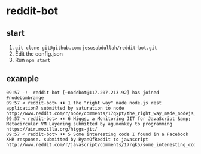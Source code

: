 # reddit-bot

## start

1. `git clone git@github.com:jesusabdullah/reddit-bot.git`
2. Edit the config.json
3. Run `npm start`

## example

    09:57 -!- reddit-bot [~nodebot@117.207.213.92] has joined #nodebombrange
    09:57 < reddit-bot> ⬆⬇ 1 the "right way" made node.js rest application? submitted by saturation to node http://www.reddit.com/r/node/comments/17qxpt/the_right_way_made_nodejs_rest_application/
    09:57 < reddit-bot> ⬆⬇ 6 Higgs, a Monitoring JIT for JavaScript &amp; Metacircular VM Layering submitted by agumonkey to programming https://air.mozilla.org/higgs-jit/
    09:57 < reddit-bot> ⬆⬇ 5 Some interesting code I found in a Facebook XHR response. submitted by RyanOfReddit to javascript http://www.reddit.com/r/javascript/comments/17rgk5/some_interesting_code_i_found_in_a_facebook_xhr/

